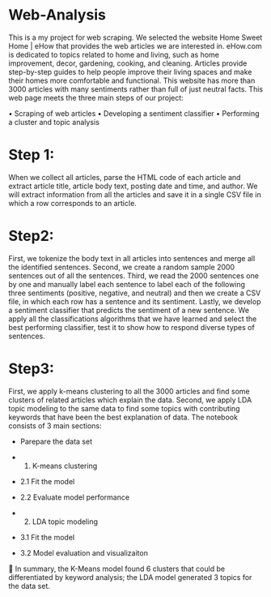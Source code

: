 # Web-Analysis
This is a my project for web scraping. We selected the website Home Sweet Home | eHow that provides the web articles we are interested in. eHow.com is dedicated to topics related to home and living, such as home
improvement, decor, gardening, cooking, and cleaning. Articles provide step-by-step guides to help people improve their living spaces and make their homes more comfortable and functional. This website has more than 3000 articles with many
sentiments rather than full of just neutral facts. This web page meets the three main steps of our project:

• Scraping of web articles
• Developing a sentiment classifier
• Performing a cluster and topic analysis

# Step 1:
When we collect all articles, parse the HTML code of each article and extract article title, article body text, posting date and time, and author. We will extract information
from all the articles and save it in a single CSV file in which a row corresponds to an article.

# Step2:

First, we tokenize the body text in all articles into sentences and merge all the identified sentences. Second, we create a random sample 2000 sentences out of all the sentences.
Third, we read the 2000 sentences one by one and manually label each sentence to label each of the following three sentiments (positive, negative, and neutral) and then we
create a CSV file, in which each row has a sentence and its sentiment. Lastly, we develop a sentiment classifier that predicts the sentiment of a new sentence. We apply
all the classifications algorithms that we have learned and select the best performing classifier, test it to show how to respond diverse types of sentences.
# Step3:

First, we apply k-means clustering to all the 3000 articles and find some clusters of related articles which explain the data. Second, we apply LDA topic modeling to the
same data to find some topics with contributing keywords that have been the best explanation of data.
The notebook consists of 3 main sections:

- Parepare the data set
- 1. K-means clustering
  
- 2.1 Fit the model
- 2.2 Evaluate model performance
  
- 2. LDA topic modeling
- 3.1 Fit the model
- 3.2 Model evaluation and visualizaiton
  
📌 In summary, the K-Means model found 6 clusters that could be differentiated by keyword analysis; the LDA model generated 3 topics for the data set.
